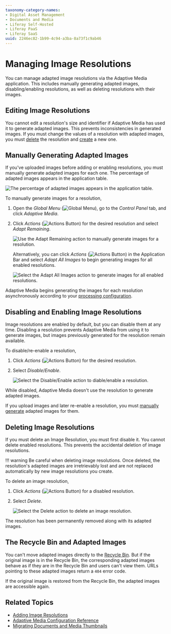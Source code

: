```yaml
---
taxonomy-category-names:
- Digital Asset Management
- Documents and Media
- Liferay Self-Hosted
- Liferay PaaS
- Liferay SaaS
uuid: 2246ec82-1b99-4c94-a3ba-8a73f1c9ab46
---
```


# Managing Image Resolutions

You can manage adapted image resolutions via the Adaptive Media application. This includes manually generating adapted images, disabling/enabling resolutions, as well as deleting resolutions with their images.

## Editing Image Resolutions

You cannot edit a resolution's size and identifier if Adaptive Media has used it to generate adapted images. This prevents inconsistencies in generated images. If you must change the values of a resolution with adapted images, you must [delete](#deleting-image-resolutions) the resolution and [create](./adding-image-resolutions.md) a new one.

## Manually Generating Adapted Images

If you've uploaded images before adding or enabling resolutions, you must manually generate adapted images for each one. The percentage of adapted images appears in the application table.

![The percentage of adapted images appears in the application table.](./managing-image-resolutions/images/01.png)

To manually generate images for a resolution,

1. Open the *Global Menu* (![Global Menu](../../../../images/icon-applications-menu.png)), go to the *Control Panel* tab, and click *Adaptive Media*.

1. Click *Actions* (![Actions Button](../../../../images/icon-actions.png)) for the desired resolution and select *Adapt Remaining*.

   ![Use the Adapt Remaining action to manually generate images for a resolution.](./managing-image-resolutions/images/02.png)

   Alternatively, you can click *Actions* (![Actions Button](../../../../images/icon-actions.png)) in the Application Bar and select *Adapt All Images* to begin generating images for all enabled resolutions.

   ![Select the Adapt All Images action to generate images for all enabled resolutions.](./managing-image-resolutions/images/03.png)

Adaptive Media begins generating the images for each resolution asynchronously according to your [processing configuration](./adaptive-media-configuration-reference.md#processes).

## Disabling and Enabling Image Resolutions

Image resolutions are enabled by default, but you can disable them at any time. Disabling a resolution prevents Adaptive Media from using it to generate images, but images previously generated for the resolution remain available.

To disable/re-enable a resolution,

1. Click *Actions* (![Actions Button](../../../../images/icon-actions.png)) for the desired resolution.

1. Select *Disable*/*Enable*.

   ![Select the Disable/Enable action to diable/enable a resolution.](./managing-image-resolutions/images/04.png)

While disabled, Adaptive Media doesn't use the resolution to generate adapted images.

If you upload images and later re-enable a resolution, you must [manually generate](#manually-generating-adapted-images) adapted images for them.

## Deleting Image Resolutions

If you must delete an Image Resolution, you must first disable it. You cannot delete enabled resolutions. This prevents the accidental deletion of image resolutions.

!!! warning
    Be careful when deleting image resolutions. Once deleted, the resolution's adapted images are irretrievably lost and are not replaced automatically by new image resolutions you create.

To delete an image resolution,

1. Click *Actions* (![Actions Button](../../../../images/icon-actions.png)) for a disabled resolution.

1. Select *Delete*.

   ![Select the Delete action to delete an image resolution.](./managing-image-resolutions/images/05.png)

The resolution has been permanently removed along with its adapted images.

## The Recycle Bin and Adapted Images

You can't move adapted images directly to the [Recycle Bin](../../../recycle-bin/recycle-bin-overview.md). But if the original image is in the Recycle Bin, the corresponding adapted images behave as if they are in the Recycle Bin and users can't view them. URLs pointing to these adapted images return a `404` error code.

If the original image is restored from the Recycle Bin, the adapted images are accessible again.

## Related Topics

- [Adding Image Resolutions](./adding-image-resolutions.md)
- [Adaptive Media Configuration Reference](./adaptive-media-configuration-reference.md)
- [Migrating Documents and Media Thumbnails](./migrating-documents-and-media-thumbnails.md)
